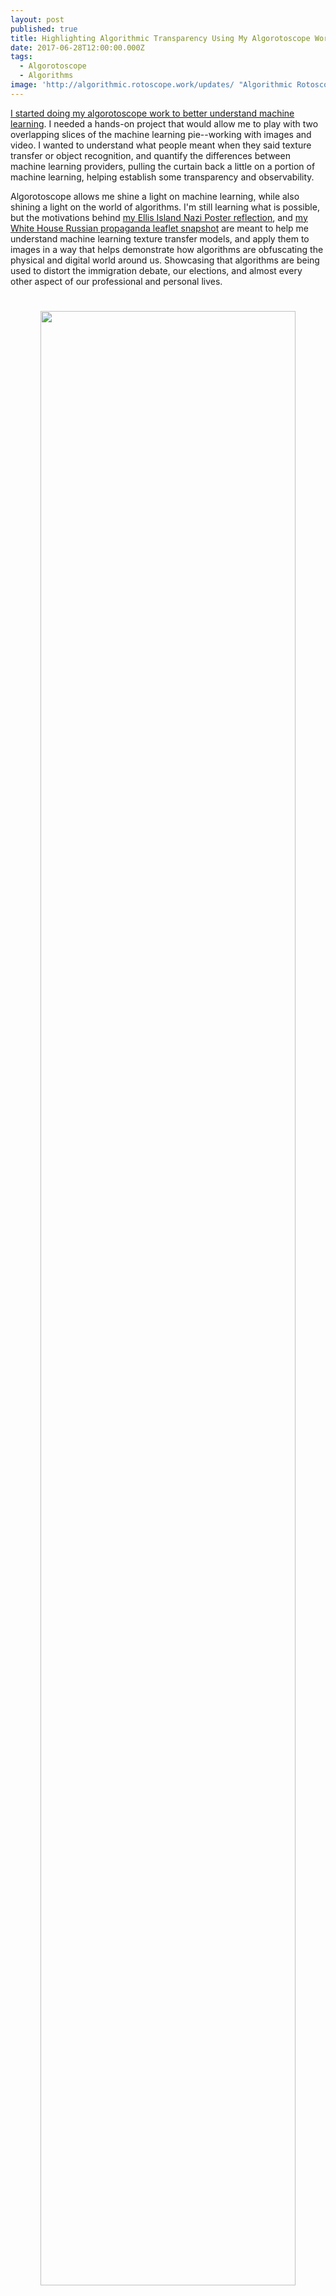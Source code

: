 ```yaml
---
layout: post
published: true
title: Highlighting Algorithmic Transparency Using My Algorotoscope Work
date: 2017-06-28T12:00:00.000Z
tags:
  - Algorotoscope
  - Algorithms
image: 'http://algorithmic.rotoscope.work/updates/ "Algorithmic Rotoscope'
---
```

[I started doing my algorotoscope work to better understand machine learning](http://algorithmic.rotoscope.work/updates/ "Algorithmic Rotoscope"). I needed a hands-on project that would allow me to play with two overlapping slices of the machine learning pie--working with images and video. I wanted to understand what people meant when they said texture transfer or object recognition, and quantify the differences between machine learning providers, pulling the curtain back a little on a portion of machine learning, helping establish some transparency and observability.

Algorotoscope allows me shine a light on machine learning, while also shining a light on the world of algorithms. I'm still learning what is possible, but the motivations behind [my Ellis Island Nazi Poster reflection](http://algorithmic.rotoscope.work/2017/02/06/algorithmic-reflections-on-the-immigration-debate/), and [my White House Russian propaganda leaflet snapshot](http://algorithmic.rotoscope.work/2017/02/14/the-russian-propaganda-distortion-field-around-the-white-house/) are meant to help me understand machine learning texture transfer models, and apply them to images in a way that helps demonstrate how algorithms are obfuscating the physical and digital world around us. Showcasing that algorithms are being used to distort the immigration debate, our elections, and almost every other aspect of our professional and personal lives.
<p align="center"><img src="https://s3.amazonaws.com/kinlane-productions/algorotoscope/stories/crypto-machine-bletchley_copper_circuit.png" width="90%" style="padding: 25px;"></p>
I understand technology by using it. Black box algorithms seem to be indistinguishable from magic for many folks, while they scare the hell out of me. Not because they contain magic, but because they contain exploitation, bias, corruption, privacy, and security nightmares. It is important to me that we understand the levers, knobs, dials, and gears behind algorithms. I am looking to use my algorotoscope work help reduce the distortion field that often surrounds algorithms, and how their various incarnations are being marketed. I want my readers to understand that nothing they read, no image they see, or video they watch is free of algorithmic influence, and that algorithms are making the decision about what you see, as well as what we do not see.

Algorotscope is all about using machine learning to help us visualize the impact that algorithms are making on our world. I have no idea where the work is headed, except that I will keep working to generate relevant machine learning models trained on relevant images, then experiment with the application of these models as filters on images and video in a way that tells a story about how algorithms are distorting our world, and shifting how we view things both on and offline. I'm looking to move my [API Evangelist storytelling to use 100% algorotscope images](http://apievangelist.com), as I keep scratching the surface of how algorithms are invading our lives via the web, devices, and everyday objects.
